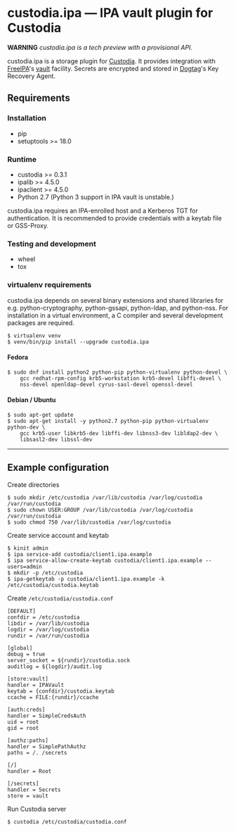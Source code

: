 # custodia.ipa — IPA vault plugin for Custodia

**WARNING** *custodia.ipa is a tech preview with a provisional API.*

custodia.ipa is a storage plugin for
[Custodia](https://custodia.readthedocs.io/). It provides integration with
[FreeIPA](http://www.freeipa.org)'s
[vault](https://www.freeipa.org/page/V4/Password_Vault) facility. Secrets are
encrypted and stored in [Dogtag](http://www.dogtagpki.org)'s Key Recovery
Agent. 
 

## Requirements

### Installation

* pip
* setuptools >= 18.0

### Runtime

* custodia >= 0.3.1
* ipalib >= 4.5.0
* ipaclient >= 4.5.0
* Python 2.7 (Python 3 support in IPA vault is unstable.)

custodia.ipa requires an IPA-enrolled host and a Kerberos TGT for
authentication. It is recommended to provide credentials with a keytab file or
GSS-Proxy.

### Testing and development

* wheel
* tox

### virtualenv requirements

custodia.ipa depends on several binary extensions and shared libraries for
e.g. python-cryptography, python-gssapi, python-ldap, and python-nss. For
installation in a virtual environment, a C compiler and several development
packages are required.

```
$ virtualenv venv
$ venv/bin/pip install --upgrade custodia.ipa
```

#### Fedora

```
$ sudo dnf install python2 python-pip python-virtualenv python-devel \
    gcc redhat-rpm-config krb5-workstation krb5-devel libffi-devel \
    nss-devel openldap-devel cyrus-sasl-devel openssl-devel
```

#### Debian / Ubuntu

```
$ sudo apt-get update
$ sudo apt-get install -y python2.7 python-pip python-virtualenv python-dev \
    gcc krb5-user libkrb5-dev libffi-dev libnss3-dev libldap2-dev \
    libsasl2-dev libssl-dev
```

---

## Example configuration

Create directories

```
$ sudo mkdir /etc/custodia /var/lib/custodia /var/log/custodia /var/run/custodia
$ sudo chown USER:GROUP /var/lib/custodia /var/log/custodia /var/run/custodia
$ sudo chmod 750 /var/lib/custodia /var/log/custodia
```

Create service account and keytab

```
$ kinit admin
$ ipa service-add custodia/client1.ipa.example
$ ipa service-allow-create-keytab custodia/client1.ipa.example --users=admin
$ mkdir -p /etc/custodia
$ ipa-getkeytab -p custodia/client1.ipa.example -k /etc/custodia/custodia.keytab
```

Create ```/etc/custodia/custodia.conf```

```
[DEFAULT]
confdir = /etc/custodia
libdir = /var/lib/custodia
logdir = /var/log/custodia
rundir = /var/run/custodia

[global]
debug = true
server_socket = ${rundir}/custodia.sock
auditlog = ${logdir}/audit.log

[store:vault]
handler = IPAVault
keytab = {confdir}/custodia.keytab
ccache = FILE:{rundir}/ccache

[auth:creds]
handler = SimpleCredsAuth
uid = root
gid = root

[authz:paths]
handler = SimplePathAuthz
paths = /. /secrets

[/]
handler = Root

[/secrets]
handler = Secrets
store = vault
```

Run Custodia server

```
$ custodia /etc/custodia/custodia.conf
```